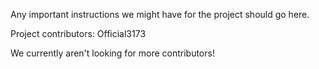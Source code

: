 Any important instructions we might have for the project should go here.

Project contributors:
Official3173

We currently aren't looking for more contributors!
